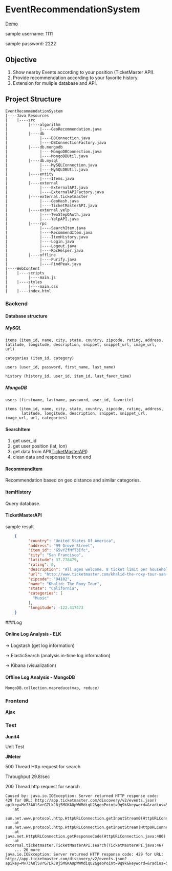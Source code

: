 # EventRecommendationSystem
[Demo](http://www.yufengyuanx.com/event)

sample username: 1111

sample password: 2222

## Objective

1. Show nearby Events according to your position (TicketMaster API).
2. Provide recommendation according to your favorite history.
3. Extension for muliple database and API.

## Project Structure
````
EventRecommendationSystem
|----Java Resources
|    |----src
|         |----algorithm
|         	   |----GeoRecommendation.java
|         |----db
|         	   |----DBConnection.java
|         	   |----DBConnectionFactory.java
|         |----db.mongodb
|         	   |----MongoDBConnection.java
|         	   |----MongoDBUtil.java
|         |----db.mysql
|         	   |----MySQLConnection.java
|         	   |----MySQLDBUtil.java
|         |----entity
|         	   |----Items.java
|         |----external
|         	   |----ExternalAPI.java
|         	   |----ExternalAPIFactory.java
|         |----external.ticketmaster
|         	   |----GeoHash.java
|         	   |----TicketMasterAPI.java
|         |----external.yelp
|         	   |----TwoStepOAuth.java
|         	   |----YelpAPI.java
|         |----rpc
|         	   |----SearchItem.java
|         	   |----RecommendItem.java
|         	   |----ItemHistory.java
|         	   |----Login.java
|         	   |----Logout.java
|         	   |----RpcHelper.java
|         |----offline
|         	   |----Purify.java
|         	   |----FindPeak.java
|----WebContent
|    |----scripts
|         |----main.js
|    |----styles
|         |----main.css
|    |----index.html

````


### Backend

#### Database structure

##### MySQL
````
items (item_id, name, city, state, country, zipcode, rating, address, latitude, longitude, description, snippet, snippet_url, image_url, url)

categories (item_id, category)

users (user_id, password, first_name, last_name)

history (history_id, user_id, item_id, last_favor_time)
````

##### MongoDB
````
users (firstname, lastname, password, user_id, favorite)

items (item_id, name, city, state, country, zipcode, rating, address, 
       latitude, longitude, description, snippet, snippet_url, image_url, url, categories)
````

#### SearchItem

1. get user_id
2. get user position (lat, lon)
3. get data from API([TicketMasterAPI](https://developer.ticketmaster.com/))
3. clean data and response to front end

#### RecommendItem

Recommendation based on geo distance and similar categories.

#### ItemHistory

Query database.

#### TicketMasterAPI

sample result

````JSON
	{
		  "country": "United States Of America",
		  "address": "99 Grove Street",
		  "item_id": "G5vYZfMfT3Ifc",
		  "city": "San Francisco",
		  "latitude": 37.778479,
		  "rating": 0,
		  "description": "All ages welcome. 8 ticket limit per household includes tickets purchased during presale and during on sale. All tickets for this show are general admission, standing on floor level or seated upstairs on a first come, first serve basis.",
		  "url": "http://www.ticketmaster.com/khalid-the-roxy-tour-san-francisco-california-05-05-2018/event/1C0053753F4A852D",
		  "zipcode": "94102",
		  "name": "Khalid: The Roxy Tour",
		  "state": "California",
		  "categories": [
		    "Music"
		  ],
		  "longitude": -122.417473
	}
````
###Log

#### Online Log Analysis - ELK

-> Logstash (get log information) 
 
-> ElasticSearch (analysis in-time log information)  

->  Kibana (visualization)


#### Offline Log Analysis - MongoDB
````
MongoDB.collection.mapreduce(map, reduce)
````

### Frontend

**Ajax**

### Test

**Junit4**

Unit Test

**JMeter**

500 Thread Http request for search

Throughput 29.8/sec


200 Thread http request for search
````
Caused by: java.io.IOException: Server returned HTTP response code: 429 for URL: http://app.ticketmaster.com/discovery/v2/events.json?
apikey=Mv73AUlSvrG7LkJ8j5MGKAOpWWMdiqU2&geoPoint=9q9k&keyword=&radius=50
	at 
	sun.net.www.protocol.http.HttpURLConnection.getInputStream0(HttpURLConnection.java:1840)
	at sun.net.www.protocol.http.HttpURLConnection.getInputStream(HttpURLConnection.java:1441)
	at java.net.HttpURLConnection.getResponseCode(HttpURLConnection.java:480)
	at external.ticketmaster.TicketMasterAPI.search(TicketMasterAPI.java:46)
	... 26 more
java.io.IOException: Server returned HTTP response code: 429 for URL: http://app.ticketmaster.com/discovery/v2/events.json?apikey=Mv73AUlSvrG7LkJ8j5MGKAOpWWMdiqU2&geoPoint=9q9k&keyword=&radius=50
````



